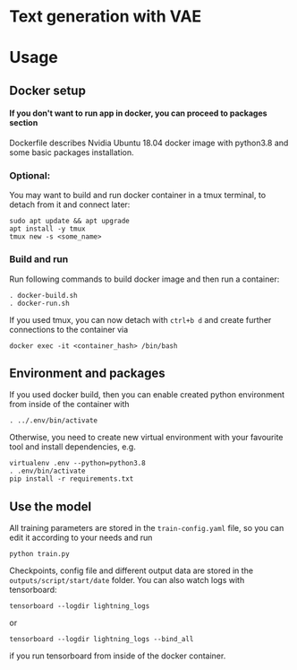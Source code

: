 # Text generation with VAE
# Usage
## Docker setup
#### If you don't want to run app in docker, you can proceed to packages section
Dockerfile describes Nvidia Ubuntu 18.04 docker image with python3.8 and some basic packages installation.

### Optional:
You may want to build and run docker container in a tmux terminal, to detach from it and connect later:
```angular2
sudo apt update && apt upgrade
apt install -y tmux
tmux new -s <some_name>
``` 
### Build and run
Run following commands to build docker image and then run a container:
```
. docker-build.sh
. docker-run.sh
```

If you used tmux, you can now detach with `ctrl+b d` and create further connections to the container via
```angular2
docker exec -it <container_hash> /bin/bash
```

## Environment and packages
If you used docker build, then you can enable created python environment from inside of the container with
```angular2
. ../.env/bin/activate
```

Otherwise, you need to create new virtual environment with your favourite tool and install dependencies, e.g.
```angular2
virtualenv .env --python=python3.8
. .env/bin/activate
pip install -r requirements.txt
```

## Use the model
All training parameters are stored in the `train-config.yaml` file, so you can edit it according to your needs and run
```angular2
python train.py
```

Checkpoints, config file and different output data are stored in the `outputs/script/start/date` folder. 
You can also watch logs with tensorboard:
```angular2
tensorboard --logdir lightning_logs
```
or
```angular2
tensorboard --logdir lightning_logs --bind_all
```
if you run tensorboard from inside of the docker container.
